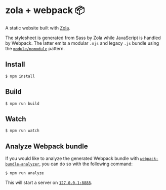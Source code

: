 # zola + webpack 📦

A static website built with [Zola](https://github.com/getzola/zola).

The stylesheet is generated from Sass by Zola while JavaScript is handled by Webpack. The latter emits a modular `.mjs` and legacy `.js` bundle using the [`module/nomodule`](https://philipwalton.com/articles/using-native-javascript-modules-in-production-today/) pattern.

## Install

```none
$ npm install 
```

## Build

```none
$ npm run build
```

## Watch

```none
$ npm run watch
```

## Analyze Webpack bundle

If you would like to analyze the generated Webpack bundle with [`webpack-bundle-analyzer`](https://github.com/webpack-contrib/webpack-bundle-analyzer), you can do so with the following command:

```none
$ npm run analyze
```

This will start a server on [`127.0.0.1:8888`](http://127.0.0.1:8888/).
